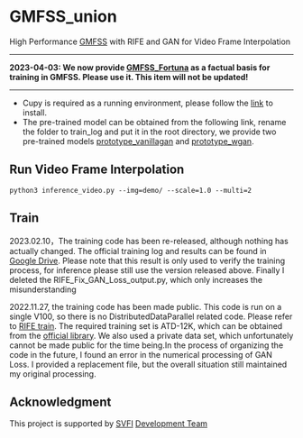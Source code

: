 # GMFSS_union

High Performance [GMFSS](https://github.com/YiWeiHuang-stack/GMFSS) with RIFE and GAN for Video Frame Interpolation

---

**2023-04-03: We now provide [GMFSS_Fortuna](https://github.com/98mxr/GMFSS_Fortuna) as a factual basis for training in GMFSS. Please use it. This item will not be updated!**

---

* Cupy is required as a running environment, please follow the [link](https://docs.cupy.dev/en/stable/install.html) to install.
* The pre-trained model can be obtained from the following link, rename the folder to train_log and put it in the root directory, we provide two pre-trained models [prototype_vanillagan](https://drive.google.com/file/d/1AsA7a4HNR4RjCeEmNUJWy5kY3dBC-mru/view?usp=sharing) and [prototype_wgan](https://drive.google.com/file/d/1GAp9DljP1RCQXz0uu_GNn751NBMEQOUB/view?usp=sharing).

## Run Video Frame Interpolation

```
python3 inference_video.py --img=demo/ --scale=1.0 --multi=2
```

## Train
2023.02.10，The training code has been re-released, although nothing has actually changed. The official training log and results can be found in [Google Drive](https://drive.google.com/file/d/1s5uS-psfn61-22GRY4wlAE037xlJSzpm/view?usp=share_link). Please note that this result is only used to verify the training process, for inference please still use the version released above. Finally I deleted the RIFE_Fix_GAN_Loss_output.py, which only increases the misunderstanding

2022.11.27, the training code has been made public. This code is run on a single V100, so there is no DistributedDataParallel related code. Please refer to [RIFE train](https://github.com/megvii-research/ECCV2022-RIFE/blob/main/train.py). The required training set is ATD-12K, which can be obtained from the [official library](https://drive.google.com/file/d/1XBDuiEgdd6c0S4OXLF4QvgSn_XNPwc-g/view). We also used a private data set, which unfortunately cannot be made public for the time being.In the process of organizing the code in the future, I found an error in the numerical processing of GAN Loss. I provided a replacement file, but the overall situation still maintained my original processing.


## Acknowledgment
This project is supported by [SVFI](https://steamcommunity.com/app/1692080) [Development Team](https://github.com/Justin62628/Squirrel-RIFE) 

